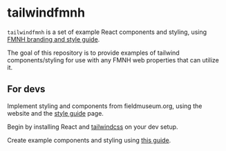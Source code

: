 # tailwindfmnh

`tailwindfmnh` is a set of example React components and styling, using
[FMNH branding and style guide](https://www.fieldmuseum.org/about/styleguide).

The goal of this repository is to provide examples of tailwind components/styling for use with any FMNH web properties that can utilize it.

## For devs

Implement styling and components from fieldmuseum.org, using the website and the
[style guide](https://www.fieldmuseum.org/about/styleguide) page.

Begin by installing React and [tailwindcss](https://tailwindui.com/documentation#react-installing-dependencies)
on your dev setup.

Create example components and styling using
[this guide](https://tailwindui.com/documentation#react-creating-components).
